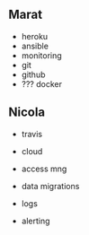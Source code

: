 ## Marat

* heroku
* ansible
* monitoring
* git
* github
* ??? docker


## Nicola

* travis

* cloud
* access mng
* data migrations
* logs
* alerting
